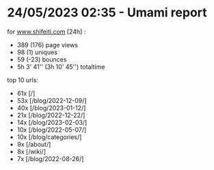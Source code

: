 # 24/05/2023 02:35 - Umami report
for www.shifeiti.com [24h] :

 - 389 (176) page views
 - 98 (1) uniques
 - 59 (-23) bounces
 - 5h 3' 41'' (3h 10' 45'') totaltime


top 10 urls:
 - 61x [/]
 - 53x [/blog/2022-12-09/]
 - 40x [/blog/2023-01-12/]
 - 21x [/blog/2022-12-22/]
 - 14x [/blog/2023-02-03/]
 - 10x [/blog/2022-05-07/]
 - 10x [/blog/categories/]
 - 9x [/about/]
 - 8x [/wiki/]
 - 7x [/blog/2022-08-26/]


